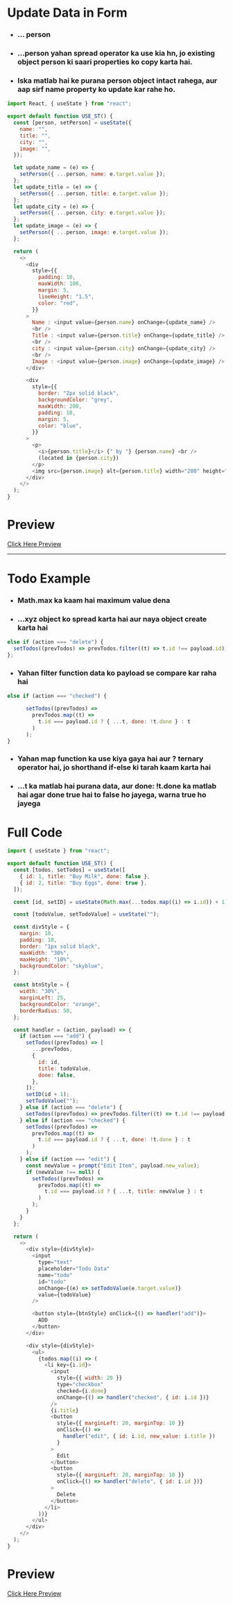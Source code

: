 # Update Data in Form

- ### ... person
- ### ...person yahan spread operator ka use kia hn, jo existing object person ki saari properties ko copy karta hai.
- ### Iska matlab hai ke purana person object intact rahega, aur aap sirf name property ko update kar rahe ho.

```javascript
import React, { useState } from "react";

export default function USE_ST() {
  const [person, setPerson] = useState({
    name: "",
    title: "",
    city: "",
    image: "",
  });

  let update_name = (e) => {
    setPerson({ ...person, name: e.target.value });
  };
  let update_title = (e) => {
    setPerson({ ...person, title: e.target.value });
  };
  let update_city = (e) => {
    setPerson({ ...person, city: e.target.value });
  };
  let update_image = (e) => {
    setPerson({ ...person, image: e.target.value });
  };

  return (
    <>
      <div
        style={{
          padding: 10,
          maxWidth: 100,
          margin: 5,
          lineHeight: "1.5",
          color: "red",
        }}
      >
        Name : <input value={person.name} onChange={update_name} />
        <br />
        Title : <input value={person.title} onChange={update_title} />
        <br />
        city : <input value={person.city} onChange={update_city} />
        <br />
        Image : <input value={person.image} onChange={update_image} />
      </div>

      <div
        style={{
          border: "2px solid black",
          backgroundColor: "grey",
          maxWidth: 200,
          padding: 10,
          margin: 5,
          color: "blue",
        }}
      >
        <p>
          <i>{person.title}</i> {" by "} {person.name} <br />
          (located in {person.city})
        </p>
        <img src={person.image} alt={person.title} width="200" height="200" />
      </div>
    </>
  );
}
```

# Preview

<a href="https://github.com/Mubeen-Ahmad/React_Notes/blob/main/images/usetate_ex_1.gif" target="_blank">Click Here Preview</a>

---

# Todo Example

- ### Math.max ka kaam hai maximum value dena

- ### ...xyz object ko spread karta hai aur naya object create karta hai

```javascript
else if (action === "delete") {
  setTodos((prevTodos) => prevTodos.filter((t) => t.id !== payload.id))
};
```

- ### Yahan filter function data ko payload se compare kar raha hai

```javascript
else if (action === "checked") {

      setTodos((prevTodos) =>
        prevTodos.map((t) =>
          t.id === payload.id ? { ...t, done: !t.done } : t
        )
      );
}
```

- ### Yahan map function ka use kiya gaya hai aur ? ternary operator hai, jo shorthand if-else ki tarah kaam karta hai

- ### ...t ka matlab hai purana data, aur done: !t.done ka matlab hai agar done true hai to false ho jayega, warna true ho jayega

# Full Code

```javascript
import { useState } from "react";

export default function USE_ST() {
  const [todos, setTodos] = useState([
    { id: 1, title: "Buy Milk", done: false },
    { id: 2, title: "Buy Eggs", done: true },
  ]);

  const [id, setID] = useState(Math.max(...todos.map((i) => i.id)) + 1);

  const [todoValue, setTodoValue] = useState("");

  const divStyle = {
    margin: 10,
    padding: 10,
    border: "1px solid black",
    maxWidth: "30%",
    maxHeight: "10%",
    backgroundColor: "skyblue",
  };

  const btnStyle = {
    width: "30%",
    marginLeft: 25,
    backgroundColor: "orange",
    borderRadius: 50,
  };

  const handler = (action, payload) => {
    if (action === "add") {
      setTodos((prevTodos) => [
        ...prevTodos,
        {
          id: id,
          title: todoValue,
          done: false,
        },
      ]);
      setID(id + 1);
      setTodoValue("");
    } else if (action === "delete") {
      setTodos((prevTodos) => prevTodos.filter((t) => t.id !== payload.id));
    } else if (action === "checked") {
      setTodos((prevTodos) =>
        prevTodos.map((t) =>
          t.id === payload.id ? { ...t, done: !t.done } : t
        )
      );
    } else if (action === "edit") {
      const newValue = prompt("Edit Item", payload.new_value);
      if (newValue !== null) {
        setTodos((prevTodos) =>
          prevTodos.map((t) =>
            t.id === payload.id ? { ...t, title: newValue } : t
          )
        );
      }
    }
  };

  return (
    <>
      <div style={divStyle}>
        <input
          type="text"
          placeholder="Todo Data"
          name="todo"
          id="todo"
          onChange={(e) => setTodoValue(e.target.value)}
          value={todoValue}
        />

        <button style={btnStyle} onClick={() => handler("add")}>
          ADD
        </button>
      </div>

      <div style={divStyle}>
        <ul>
          {todos.map((i) => (
            <li key={i.id}>
              <input
                style={{ width: 20 }}
                type="checkbox"
                checked={i.done}
                onChange={() => handler("checked", { id: i.id })}
              />
              {i.title}
              <button
                style={{ marginLeft: 20, marginTop: 10 }}
                onClick={() =>
                  handler("edit", { id: i.id, new_value: i.title })
                }
              >
                Edit
              </button>
              <button
                style={{ marginLeft: 20, marginTop: 10 }}
                onClick={() => handler("delete", { id: i.id })}
              >
                Delete
              </button>
            </li>
          ))}
        </ul>
      </div>
    </>
  );
}
```

# Preview

<a href="https://github.com/Mubeen-Ahmad/React_Notes/blob/main/images/usestate_todo.gif" target="_blank">Click Here Preview</a>
